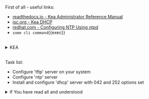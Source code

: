 First of all - useful links:

- [readthedocs.io - Kea Administrator Reference Manual](https://kea.readthedocs.io/en/latest/)
- [isc.org - Kea DHCP](https://www.isc.org/kea/)
- [redhat.com - Configuring NTP Using ntpd](https://access.redhat.com/documentation/ru-ru/red_hat_enterprise_linux/7/html/system_administrators_guide/ch-configuring_ntp_using_ntpd)
- `some cli command`{{exec}}
<br>
<details><summary>KEA </summary>
<pre>
  <strong>keactrl</strong> — This tool starts, stops, reconfigures, and reports the status of the Kea servers.
  <strong>kea-dhcp4</strong> — The DHCPv4 server process. This process responds to DHCPv4 queries from clients.
  <strong>kea-dhcp6</strong> — The DHCPv6 server process. This process responds to DHCPv6 queries from clients.
  <strong>kea-dhcp-ddns</strong> — The DHCP Dynamic DNS process. This process acts as an intermediary between the DHCP servers and external DNS servers.
  <strong>kea-admin</strong> — This is a useful tool for database backend maintenance (creating a new database, checking versions, upgrading, etc.).
  <strong>kea-lfc</strong> — This process removes redundant information from the files used to provide persistent storage for the memfile database backend.
  <strong>kea-ctrl-agent</strong> — The Kea Control Agent (CA) is a daemon that exposes a RESTful control interface for managing Kea servers.
  <strong>kea-netconf</strong> - kea-netconf is an agent that provides a YANG/NETCONF interface for configuring Kea.
  <strong>kea-shell</strong> — This simple text client uses the REST interface to connect to the Kea Control Agent.
  <strong>perfdhcp</strong> — This is a DHCP benchmarking tool which simulates multiple clients to test both DHCPv4 and DHCPv6 server performance.
</pre>
</details>
<br>

Task list:
- Configure 'tftp' server on your system
- Configure 'ntp' server
- Install and configure 'dhcp' server with 042 and 252 options set

<details><summary>If You have read all and understood</summary>
<pre>
`touch IReadAllAndUndnderstood`{{exec}}
</pre>
